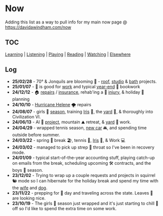 # Now

Adding this list as a way to pull info for my main now page @ https://davidawindham.com/now

## TOC

[Learning](learning)
| [Listening](listening)
| [Playing](playing)
| [Reading](reading)
| [Watching](watching)
| [Elsewhere](elsewhere)

## Log

- **25/02/28** - 70° & Jonquils are blooming 🌷 - [roof](/notes/house/helene), [studio](/notes/house/studio) & [bath](/notes/house/bath) projects.
- **25/01/07** - 🥶 is good for [work](/docs/data/machine) and typical [year-end](https://davidawindham.com/twenty-twenty-four/) 📖 bookwork 
- **24/12/12** - 🏠 [repairs](/notes/house/helene) / [insurance](/notes/house/helene-ins-adjust), rehab'ing a 🏥 [injury](/notes/play/tennis), & holiday 🎄 planning
- **24/10/10** - [Hurricane Helene](/posts/hurricane-helene) 🌪️ repairs
- **24/08/07** - girls 🎾 [season](/notes/play/tennis), training [Iris](/notes/dogs/iris) 🦮, the [yard](/notes/garden) 🌳, & thoroughly into Civilization VI.
- **24/06/13** - AI 🤖 [project](/docs/saas/openai), mountain ⛰️ retreat, & [yard](/notes/garden) 🌳 work.
- **24/04/29** - wrapped tennis season, [new car](https://davidawindham.com/its-electric/#update) 🚘, and spending time outside before summer.
- **24/03/22** - spring 🌷 break 🏖️, tennis 🎾, [Iris](/notes/dogs/iris) 🦮, & Work 💻
- **24/03/02** - managed to pick up strep 🦠 throat so I've been in recovery mode.
- **24/01/09** - typical start-of-the-year accounting stuff, playing catch-up on emails from the break, scheduling upcoming 🛠️ contracts, and the boys 🎾 season.
- **23/12/02** - Trying to wrap up a couple requests and projects in squirrel 🐿️ mode so I can hibernate for the holiday break and spend my time with the [wife](https://ginnygast.com) and [dog](/notes/dogs/iris).
- **23/11/22** - prepping for 🦃 day and traveling across the state. Leaves 🍁 are looking nice.
- **23/10/19** - The girls 🎾 season just wrapped and it's just starting to chill 🥶 off so I'd like to spend the extra time on some work.
